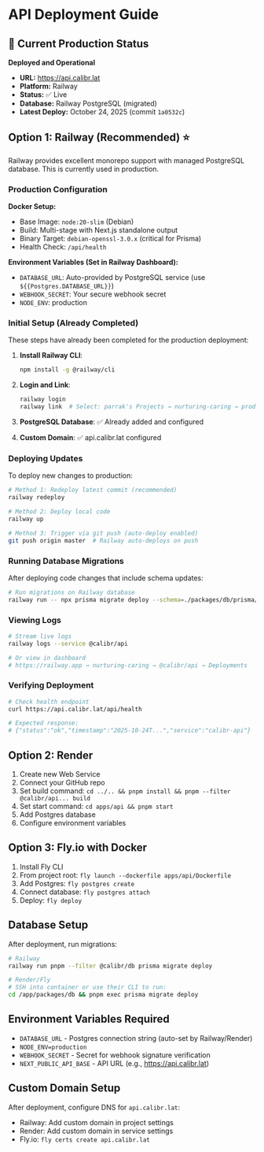 # API Deployment Guide

## 🚀 Current Production Status

**Deployed and Operational**
- **URL:** https://api.calibr.lat
- **Platform:** Railway
- **Status:** ✅ Live
- **Database:** Railway PostgreSQL (migrated)
- **Latest Deploy:** October 24, 2025 (commit `1a0532c`)

## Option 1: Railway (Recommended) ⭐

Railway provides excellent monorepo support with managed PostgreSQL database. This is currently used in production.

### Production Configuration

**Docker Setup:**
- Base Image: `node:20-slim` (Debian)
- Build: Multi-stage with Next.js standalone output
- Binary Target: `debian-openssl-3.0.x` (critical for Prisma)
- Health Check: `/api/health`

**Environment Variables (Set in Railway Dashboard):**
- `DATABASE_URL`: Auto-provided by PostgreSQL service (use `${{Postgres.DATABASE_URL}}`)
- `WEBHOOK_SECRET`: Your secure webhook secret
- `NODE_ENV`: production

### Initial Setup (Already Completed)

These steps have already been completed for the production deployment:

1. **Install Railway CLI**:
   ```bash
   npm install -g @railway/cli
   ```

2. **Login and Link**:
   ```bash
   railway login
   railway link  # Select: parrak's Projects → nurturing-caring → production → @calibr/api
   ```

3. **PostgreSQL Database**: ✅ Already added and configured

4. **Custom Domain**: ✅ api.calibr.lat configured

### Deploying Updates

To deploy new changes to production:

```bash
# Method 1: Redeploy latest commit (recommended)
railway redeploy

# Method 2: Deploy local code
railway up

# Method 3: Trigger via git push (auto-deploy enabled)
git push origin master  # Railway auto-deploys on push
```

### Running Database Migrations

After deploying code changes that include schema updates:

```bash
# Run migrations on Railway database
railway run -- npx prisma migrate deploy --schema=./packages/db/prisma/schema.prisma
```

### Viewing Logs

```bash
# Stream live logs
railway logs --service @calibr/api

# Or view in dashboard
# https://railway.app → nurturing-caring → @calibr/api → Deployments
```

### Verifying Deployment

```bash
# Check health endpoint
curl https://api.calibr.lat/api/health

# Expected response:
# {"status":"ok","timestamp":"2025-10-24T...","service":"calibr-api"}
```

## Option 2: Render

1. Create new Web Service
2. Connect your GitHub repo
3. Set build command: `cd ../.. && pnpm install && pnpm --filter @calibr/api... build`
4. Set start command: `cd apps/api && pnpm start`
5. Add Postgres database
6. Configure environment variables

## Option 3: Fly.io with Docker

1. Install Fly CLI
2. From project root: `fly launch --dockerfile apps/api/Dockerfile`
3. Add Postgres: `fly postgres create`
4. Connect database: `fly postgres attach`
5. Deploy: `fly deploy`

## Database Setup

After deployment, run migrations:

```bash
# Railway
railway run pnpm --filter @calibr/db prisma migrate deploy

# Render/Fly
# SSH into container or use their CLI to run:
cd /app/packages/db && pnpm exec prisma migrate deploy
```

## Environment Variables Required

- `DATABASE_URL` - Postgres connection string (auto-set by Railway/Render)
- `NODE_ENV=production`
- `WEBHOOK_SECRET` - Secret for webhook signature verification
- `NEXT_PUBLIC_API_BASE` - API URL (e.g., https://api.calibr.lat)

## Custom Domain Setup

After deployment, configure DNS for `api.calibr.lat`:
- Railway: Add custom domain in project settings
- Render: Add custom domain in service settings
- Fly.io: `fly certs create api.calibr.lat`
